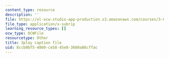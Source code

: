 ```yaml
---
content_type: resource
description: ''
file: https://ol-ocw-studio-app-production.s3.amazonaws.com/courses/3-091-introduction-to-solid-state-chemistry-fall-2018/8ccb0bf54860ce5845e83660a86cffac_DvGNpuan4rw.srt
file_type: application/x-subrip
learning_resource_types: []
ocw_type: OCWFile
resourcetype: Other
title: 3play caption file
uid: 8ccb0bf5-4860-ce58-45e8-3660a86cffac
---
```

